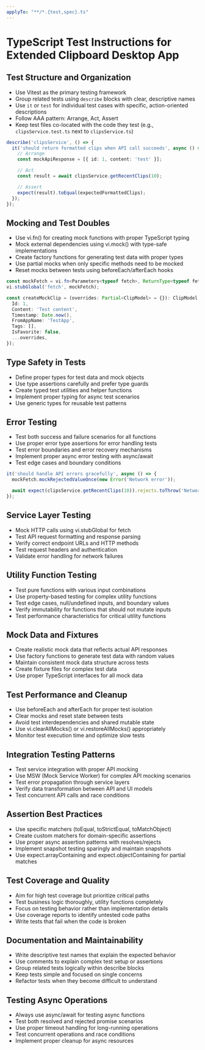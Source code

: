 ```yaml
---
applyTo: "**/*.{test,spec}.ts"
---
```

# TypeScript Test Instructions for Extended Clipboard Desktop App

## Test Structure and Organization

- Use Vitest as the primary testing framework
- Group related tests using `describe` blocks with clear, descriptive names
- Use `it` or `test` for individual test cases with specific, action-oriented descriptions
- Follow AAA pattern: Arrange, Act, Assert
- Keep test files co-located with the code they test (e.g., `clipsService.test.ts` next to `clipsService.ts`)

```ts
describe('clipsService', () => {
  it('should return formatted clips when API call succeeds', async () => {
    // Arrange
    const mockApiResponse = [{ id: 1, content: 'test' }];

    // Act
    const result = await clipsService.getRecentClips(10);

    // Assert
    expect(result).toEqual(expectedFormattedClips);
  });
});
```

## Mocking and Test Doubles

- Use vi.fn() for creating mock functions with proper TypeScript typing
- Mock external dependencies using vi.mock() with type-safe implementations
- Create factory functions for generating test data with proper types
- Use partial mocks when only specific methods need to be mocked
- Reset mocks between tests using beforeEach/afterEach hooks

```ts
const mockFetch = vi.fn<Parameters<typeof fetch>, ReturnType<typeof fetch>>();
vi.stubGlobal('fetch', mockFetch);

const createMockClip = (overrides: Partial<ClipModel> = {}): ClipModel => ({
  Id: 1,
  Content: 'Test content',
  Timestamp: Date.now(),
  FromAppName: 'TestApp',
  Tags: [],
  IsFavorite: false,
  ...overrides,
});
```

## Type Safety in Tests

- Define proper types for test data and mock objects
- Use type assertions carefully and prefer type guards
- Create typed test utilities and helper functions
- Implement proper typing for async test scenarios
- Use generic types for reusable test patterns

## Error Testing

- Test both success and failure scenarios for all functions
- Use proper error type assertions for error handling tests
- Test error boundaries and error recovery mechanisms
- Implement proper async error testing with async/await
- Test edge cases and boundary conditions

```ts
it('should handle API errors gracefully', async () => {
  mockFetch.mockRejectedValueOnce(new Error('Network error'));

  await expect(clipsService.getRecentClips(10)).rejects.toThrow('Network error');
});
```

## Service Layer Testing

- Mock HTTP calls using vi.stubGlobal for fetch
- Test API request formatting and response parsing
- Verify correct endpoint URLs and HTTP methods
- Test request headers and authentication
- Validate error handling for network failures

## Utility Function Testing

- Test pure functions with various input combinations
- Use property-based testing for complex utility functions
- Test edge cases, null/undefined inputs, and boundary values
- Verify immutability for functions that should not mutate inputs
- Test performance characteristics for critical utility functions

## Mock Data and Fixtures

- Create realistic mock data that reflects actual API responses
- Use factory functions to generate test data with random values
- Maintain consistent mock data structure across tests
- Create fixture files for complex test data
- Use proper TypeScript interfaces for all mock data

## Test Performance and Cleanup

- Use beforeEach and afterEach for proper test isolation
- Clear mocks and reset state between tests
- Avoid test interdependencies and shared mutable state
- Use vi.clearAllMocks() or vi.restoreAllMocks() appropriately
- Monitor test execution time and optimize slow tests

## Integration Testing Patterns

- Test service integration with proper API mocking
- Use MSW (Mock Service Worker) for complex API mocking scenarios
- Test error propagation through service layers
- Verify data transformation between API and UI models
- Test concurrent API calls and race conditions

## Assertion Best Practices

- Use specific matchers (toEqual, toStrictEqual, toMatchObject)
- Create custom matchers for domain-specific assertions
- Use proper async assertion patterns with resolves/rejects
- Implement snapshot testing sparingly and maintain snapshots
- Use expect.arrayContaining and expect.objectContaining for partial matches

## Test Coverage and Quality

- Aim for high test coverage but prioritize critical paths
- Test business logic thoroughly, utility functions completely
- Focus on testing behavior rather than implementation details
- Use coverage reports to identify untested code paths
- Write tests that fail when the code is broken

## Documentation and Maintainability

- Write descriptive test names that explain the expected behavior
- Use comments to explain complex test setup or assertions
- Group related tests logically within describe blocks
- Keep tests simple and focused on single concerns
- Refactor tests when they become difficult to understand

## Testing Async Operations

- Always use async/await for testing async functions
- Test both resolved and rejected promise scenarios
- Use proper timeout handling for long-running operations
- Test concurrent operations and race conditions
- Implement proper cleanup for async resources
